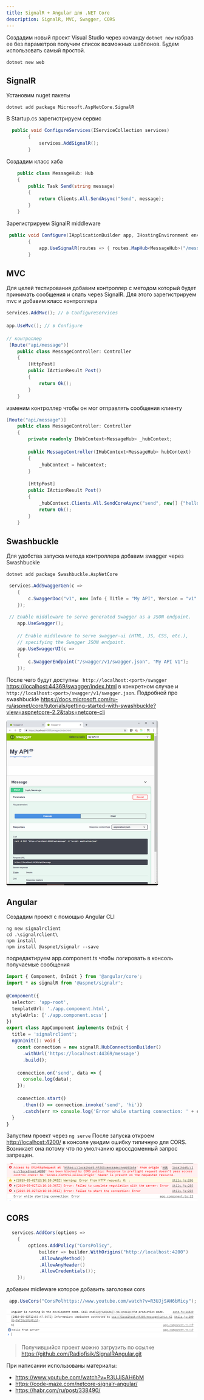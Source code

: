 ```yaml
---
title: SignalR + Angular для .NET Core
description: SignalR, MVC, Swagger, CORS
---
```


Создадим новый проект Visual Studio через команду `dotnet new` набрав ее без параметров получим список возможных шаблонов. Будем использовать самый простой.

```
dotnet new web
```

## SignalR

Установим nuget пакеты

```
dotnet add package Microsoft.AspNetCore.SignalR
```

В Startup.cs зарегистрируем сервис

```c#
  public void ConfigureServices(IServiceCollection services)
        {
            services.AddSignalR();
        }
```

Создадим класс хаба

```c#
    public class MessageHub: Hub
    {
        public Task Send(string message)
        {
            return Clients.All.SendAsync("Send", message);
        }
    }
```

Зарегистрируем SignalR middleware

```c#
 public void Configure(IApplicationBuilder app, IHostingEnvironment env)
        {
            app.UseSignalR(routes => { routes.MapHub<MessageHub>("/message"); });
        }
```

## MVC

Для целей тестирования добавим контроллер с методом который будет принимать сообщения и слать через SignalR. Для этого зарегистрируем mvc и добавим класс контроллера

```c#
services.AddMvc(); // в ConfigureServices

app.UseMvc(); // в Configure

// контроллер
 [Route("api/message")]
    public class MessageController: Controller
    {
     	[HttpPost]
        public IActionResult Post()
        {
            return Ok();
        }
    }

```

изменим контроллер чтобы он мог отправлять сообщения клиенту

```c#
[Route("api/message")]
    public class MessageController: Controller
    {
        private readonly IHubContext<MessageHub> _hubContext;

        public MessageController(IHubContext<MessageHub> hubContext)
        {
            _hubContext = hubContext;
        }

        [HttpPost]
        public IActionResult Post()
        {
            _hubContext.Clients.All.SendCoreAsync("send", new[] {"hello from server"});
            return Ok();
        }
    }
```



## Swashbuckle

Для удобства запуска метода контроллера добавим swagger через Swashbuckle 

```
dotnet add package Swashbuckle.AspNetCore
```

```c#
 services.AddSwaggerGen(c =>
    {
        c.SwaggerDoc("v1", new Info { Title = "My API", Version = "v1" });
    });
```

```c#
 // Enable middleware to serve generated Swagger as a JSON endpoint.
    app.UseSwagger();

    // Enable middleware to serve swagger-ui (HTML, JS, CSS, etc.), 
    // specifying the Swagger JSON endpoint.
    app.UseSwaggerUI(c =>
    {
        c.SwaggerEndpoint("/swagger/v1/swagger.json", "My API V1");
    });
```

После чего будут доступны ` http://localhost:<port>/swagger` <https://localhost:44369/swagger/index.html> в конкретном случае и `http://localhost:<port>/swagger/v1/swagger.json`. Подробней про swashbuckle <https://docs.microsoft.com/ru-ru/aspnet/core/tutorials/getting-started-with-swashbuckle?view=aspnetcore-2.2&tabs=netcore-cli>

![swagger](swagger.png)

## Angular

Создадим проект с помощью Angular CLI

```
ng new signalrclient
cd .\signalrclient\
npm install
npm install @aspnet/signalr --save
```

подредактируем app.component.ts чтобы логировать в консоль получаемые сообщения

```typescript
import { Component, OnInit } from '@angular/core';
import * as signalR from '@aspnet/signalr';

@Component({
  selector: 'app-root',
  templateUrl: './app.component.html',
  styleUrls: ['./app.component.scss']
})
export class AppComponent implements OnInit {
  title = 'signalrclient';
  ngOnInit(): void {
    const connection = new signalR.HubConnectionBuilder()
      .withUrl('https://localhost:44369/message')
      .build();

    connection.on('send', data => {
      console.log(data);
    });

    connection.start()
      .then(() => connection.invoke('send', 'hi'))
      .catch(err => console.log('Error while starting connection: ' + err));
  }
}
```
Запустим проект через `ng serve` После запуска откроем <http://localhost:4200/>  в консоле увидим ошибку типичную для CORS. Возникает она потому что по умолчанию кроссдоменный запрос запрещен.

![error](error.png)

## CORS

```c#
  services.AddCors(options =>
    {
        options.AddPolicy("CorsPolicy",
            builder => builder.WithOrigins("http://localhost:4200")
            .AllowAnyMethod()
            .AllowAnyHeader()
            .AllowCredentials());
    });
```

добавим midleware которое добавить заголовки cors

```c#
 app.UseCors("CorsPolhttps://www.youtube.com/watch?v=R3UJjSAH6bMicy");
```

![resultconsole](resultconsole.png)

> Получившийся проект можно загрузить по ссылке https://github.com/Radiofisik/SignalRAngular.git



При написании использованы материалы:
- <https://www.youtube.com/watch?v=R3UJjSAH6bM>
- <https://code-maze.com/netcore-signalr-angular/>
- <https://habr.com/ru/post/338490/>

  